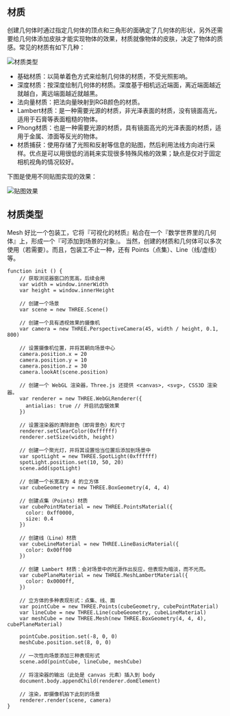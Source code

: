 ## 材质

创建几何体时通过指定几何体的顶点和三角形的面确定了几何体的形状，另外还需要给几何体添加皮肤才能实现物体的效果，材质就像物体的皮肤，决定了物体的质感。常见的材质有如下几种：

![材质类型](https://img.alicdn.com/tfs/TB1xqfEoxn1gK0jSZKPXXXvUXXa-634-470.png)

- 基础材质：以简单着色方式来绘制几何体的材质，不受光照影响。
- 深度材质：按深度绘制几何体的材质。深度基于相机远近端面，离近端面越近就越白，离远端面越近就越黑。
- 法向量材质：把法向量映射到RGB颜色的材质。
- Lambert材质：是一种需要光源的材质，非光泽表面的材质，没有镜面高光，适用于石膏等表面粗糙的物体。
- Phong材质：也是一种需要光源的材质，具有镜面高光的光泽表面的材质，适用于金属、漆面等反光的物体。
- 材质捕获：使用存储了光照和反射等信息的贴图，然后利用法线方向进行采样。优点是可以用很低的消耗来实现很多特殊风格的效果；缺点是仅对于固定相机视角的情况较好。

下图是使用不同贴图实现的效果：

![贴图效果](https://img.alicdn.com/tfs/TB1S_vBopY7gK0jSZKzXXaikpXa-809-391.png)


## 材质类型

Mesh 好比一个包装工，它将『可视化的材质』粘合在一个『数学世界里的几何体』上，形成一个『可添加到场景的对象』。
当然，创建的材质和几何体可以多次使用（若需要）。而且，包装工不止一种，还有 Points（点集）、Line（线/虚线） 等。

```
function init () {
    // 获取浏览器窗口的宽高，后续会用
    var width = window.innerWidth
    var height = window.innerHeight

    // 创建一个场景
    var scene = new THREE.Scene()

    // 创建一个具有透视效果的摄像机
    var camera = new THREE.PerspectiveCamera(45, width / height, 0.1, 800)

    // 设置摄像机位置，并将其朝向场景中心
    camera.position.x = 20
    camera.position.y = 10
    camera.position.z = 30
    camera.lookAt(scene.position)

    // 创建一个 WebGL 渲染器，Three.js 还提供 <canvas>, <svg>, CSS3D 渲染器。
    var renderer = new THREE.WebGLRenderer({
      antialias: true // 开启抗齿锯效果
    })

    // 设置渲染器的清除颜色（即背景色）和尺寸
    renderer.setClearColor(0xffffff)
    renderer.setSize(width, height)

    // 创建一个聚光灯，并将其设置恰当位置后添加到场景中
    var spotLight = new THREE.SpotLight(0xffffff)
    spotLight.position.set(10, 50, 20)
    scene.add(spotLight)

    // 创建一个长宽高为 4 的立方体
    var cubeGeometry = new THREE.BoxGeometry(4, 4, 4)

    // 创建点集（Points）材质
    var cubePointMaterial = new THREE.PointsMaterial({
      color: 0xff0000,
      size: 0.4
    })

    // 创建线（Line）材质
    var cubeLineMaterial = new THREE.LineBasicMaterial({
      color: 0x00ff00
    })

    // 创建 Lambert 材质：会对场景中的光源作出反应，但表现为暗淡，而不光亮。
    var cubePlaneMaterial = new THREE.MeshLambertMaterial({
      color: 0x0000ff,
    })

    // 立方体的多种表现形式：点集、线、面
    var pointCube = new THREE.Points(cubeGeometry, cubePointMaterial)
    var lineCube = new THREE.Line(cubeGeometry, cubeLineMaterial)
    var meshCube = new THREE.Mesh(new THREE.BoxGeometry(4, 4, 4), cubePlaneMaterial)

    pointCube.position.set(-8, 0, 0)
    meshCube.position.set(8, 0, 0)
    
    // 一次性向场景添加三种表现形式
    scene.add(pointCube, lineCube, meshCube)

    // 将渲染器的输出（此处是 canvas 元素）插入到 body
    document.body.appendChild(renderer.domElement)

    // 渲染，即摄像机拍下此刻的场景
    renderer.render(scene, camera)
}

```
